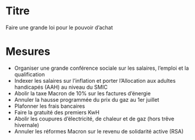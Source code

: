 # Titre

Faire une grande loi pour le pouvoir d’achat

# Mesures

* Organiser une grande conférence sociale sur les salaires, l’emploi et la qualification
* Indexer les salaires sur l’inflation et porter l’Allocation aux adultes handicapés (AAH) au niveau du SMIC
* Abolir la taxe Macron de 10% sur les factures d’énergie
* Annuler la hausse programmée du prix du gaz au 1er juillet
* Plafonner les frais bancaires
* Faire la gratuité des premiers KwH
* Abolir les coupures d’électricité, de chaleur et de gaz (hors trêve
hivernale)
* Annuler les réformes Macron sur le revenu de solidarité active (RSA)